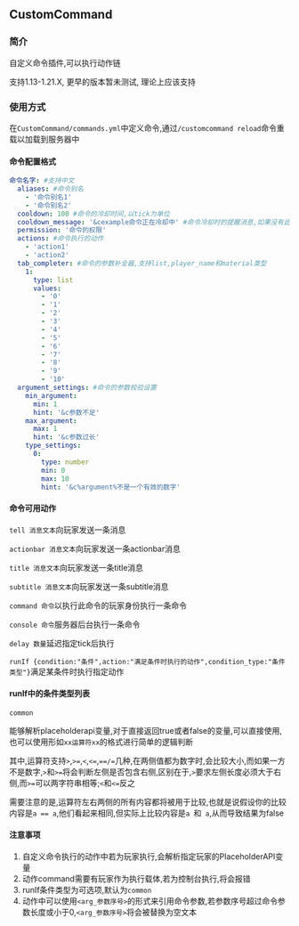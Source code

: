 ## CustomCommand

### 简介

自定义命令插件,可以执行动作链

支持1.13-1.21.X, 更早的版本暂未测试, 理论上应该支持

### 使用方式

在`CustomCommand/commands.yml`中定义命令,通过`/customcommand reload`命令重载以加载到服务器中

#### 命令配置格式

```yaml
命令名字: #支持中文
  aliases: #命令别名
    - '命令别名1'
    - '命令别名2'
  cooldown: 100 #命令的冷却时间,以tick为单位
  cooldown_message: '&cexample命令正在冷却中' #命令冷却时的提醒消息,如果没有此项将不会发送消息
  permission: '命令的权限'
  actions: #命令执行的动作
    - 'action1'
    - 'action2'
  tab_completer: #命令的参数补全器,支持list,player_name和material类型
    1:
      type: list
      values:
        - '0'
        - '1'
        - '2'
        - '3'
        - '4'
        - '5'
        - '6'
        - '7'
        - '8'
        - '9'
        - '10'
  argument_settings: #命令的参数校验设置
    min_argument:
      min: 1
      hint: '&c参数不足'
    max_argument:
      max: 1
      hint: '&c参数过长'
    type_settings:
      0:
        type: number
        min: 0
        max: 10
        hint: '&c%argument%不是一个有效的数字'
```

#### 命令可用动作

`tell 消息文本`向玩家发送一条消息

`actionbar 消息文本`向玩家发送一条actionbar消息

`title 消息文本`向玩家发送一条title消息

`subtitle 消息文本`向玩家发送一条subtitle消息

`command 命令`以执行此命令的玩家身份执行一条命令

`console 命令`服务器后台执行一条命令

`delay 数量`延迟指定tick后执行

`runIf {condition:"条件",action:"满足条件时执行的动作",condition_type:"条件类型"}`满足某条件时执行指定动作

#### runIf中的条件类型列表

`common`

能够解析placeholderapi变量,对于直接返回true或者false的变量,可以直接使用,也可以使用形如`xx运算符xx`的格式进行简单的逻辑判断

其中,运算符支持`>`,`>=`,`<`,`<=`,`==/=`几种,在两侧值都为数字时,会比较大小,而如果一方不是数字,`>`和`>=`将会判断左侧是否包含右侧,区别在于,`>`要求左侧长度必须大于右侧,而`>=`可以两字符串相等;`<`和`<=`反之

需要注意的是,运算符左右两侧的所有内容都将被用于比较,也就是说假设你的比较内容是`a == a`,他们看起来相同,但实际上比较内容是`a `和` a`,从而导致结果为false

#### 注意事项

1. 自定义命令执行的动作中若为玩家执行,会解析指定玩家的PlaceholderAPI变量
2. 动作command需要有玩家作为执行载体,若为控制台执行,将会报错
3. runIf条件类型为可选项,默认为`common`
4. 动作中可以使用`<arg_参数序号>`的形式来引用命令参数,若参数序号超过命令参数长度或小于0,`<arg_参数序号>`将会被替换为空文本